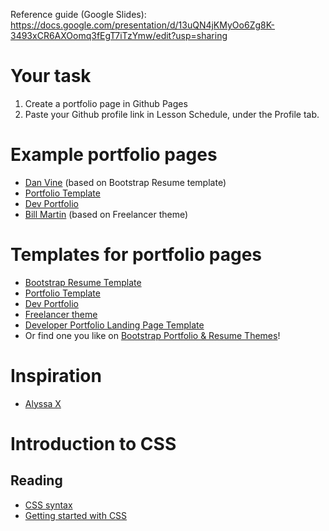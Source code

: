 Reference guide (Google Slides): https://docs.google.com/presentation/d/13uQN4jKMyOo6Zg8K-3493xCR6AXOomq3fEgT7iTzYmw/edit?usp=sharing

# Your task

1. Create a portfolio page in Github Pages
2. Paste your Github profile link in Lesson Schedule, under the Profile tab.

# Example portfolio pages

- [Dan Vine](http://www.danvine.com/) (based on Bootstrap Resume template)
- [Portfolio Template](https://portfolio-template.surge.sh/)
- [Dev Portfolio](https://ryanfitzgerald.github.io/devportfolio/)
- [Bill Martin](http://billmartin.io/) (based on Freelancer theme)

# Templates for portfolio pages

- [Bootstrap Resume Template](https://github.com/danvine/bootstrap-resume-template)
- [Portfolio Template](https://github.com/nisarhassan12/portfolio-template)
- [Dev Portfolio](https://github.com/RyanFitzgerald/devportfolio)
- [Freelancer theme](https://github.com/jeromelachaud/freelancer-theme)
- [Developer Portfolio Landing Page Template](https://github.com/evanca/quick-portfolio)
- Or find one you like on [Bootstrap Portfolio & Resume Themes](https://startbootstrap.com/themes/portfolio-resume/)!

# Inspiration

- [Alyssa X](https://alyssax.com/)

# Introduction to CSS

## Reading

- [CSS syntax](https://developer.mozilla.org/en-US/docs/Learn/CSS/First_steps/What_is_CSS#CSS_syntax)
- [Getting started with CSS](https://developer.mozilla.org/en-US/docs/Learn/CSS/First_steps/Getting_started)